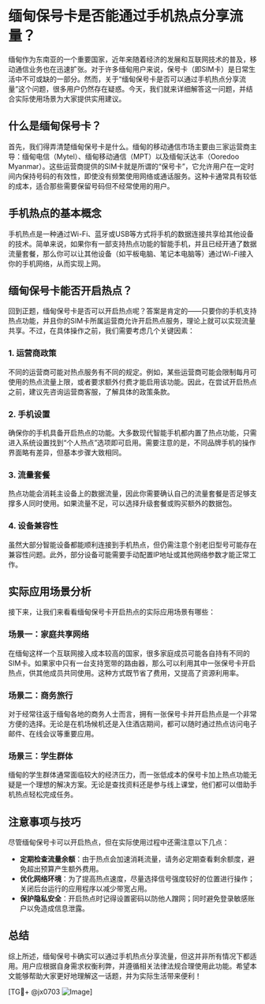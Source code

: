 # 缅甸保号卡是否能通过手机热点分享流量？

缅甸作为东南亚的一个重要国家，近年来随着经济的发展和互联网技术的普及，移动通信业务也在迅速扩张。对于许多缅甸用户来说，保号卡（即SIM卡）是日常生活中不可或缺的一部分。然而，关于“缅甸保号卡是否可以通过手机热点分享流量”这个问题，很多用户仍然存在疑惑。今天，我们就来详细解答这一问题，并结合实际使用场景为大家提供实用建议。

## 什么是缅甸保号卡？

首先，我们得弄清楚缅甸保号卡是什么。缅甸的移动通信市场主要由三家运营商主导：缅甸电信（Mytel）、缅甸移动通信（MPT）以及缅甸沃达丰（Ooredoo Myanmar）。这些运营商提供的SIM卡就是所谓的“保号卡”，它允许用户在一定时间内保持号码的有效性，即使没有频繁使用网络或通话服务。这种卡通常具有较低的成本，适合那些需要保留号码但不经常使用的用户。

## 手机热点的基本概念

手机热点是一种通过Wi-Fi、蓝牙或USB等方式将手机的数据连接共享给其他设备的技术。简单来说，如果你有一部支持热点功能的智能手机，并且已经开通了数据流量套餐，那么你可以让其他设备（如平板电脑、笔记本电脑等）通过Wi-Fi接入你的手机网络，从而实现上网。

## 缅甸保号卡能否开启热点？

回到正题，缅甸保号卡是否可以开启热点呢？答案是肯定的——只要你的手机支持热点功能，并且你的SIM卡所属运营商允许开启热点服务，理论上就可以实现流量共享。不过，在具体操作之前，我们需要考虑几个关键因素：

### 1. **运营商政策**
不同的运营商可能对热点服务有不同的规定。例如，某些运营商可能会限制每月可使用的热点流量上限，或者要求额外付费才能启用该功能。因此，在尝试开启热点之前，建议先咨询运营商客服，了解具体的政策条款。

### 2. **手机设置**
确保你的手机具备开启热点的功能。大多数现代智能手机都内置了热点功能，只需进入系统设置找到“个人热点”选项即可启用。需要注意的是，不同品牌手机的操作界面略有差异，但基本步骤大致相同。

### 3. **流量套餐**
热点功能会消耗主设备上的数据流量，因此你需要确认自己的流量套餐是否足够支撑多人同时使用。如果流量不足，可以选择升级套餐或购买额外的数据包。

### 4. **设备兼容性**
虽然大部分智能设备都能顺利连接到手机热点，但仍需注意个别老旧型号可能存在兼容性问题。此外，部分设备可能需要手动配置IP地址或其他网络参数才能正常工作。

## 实际应用场景分析

接下来，让我们来看看缅甸保号卡开启热点的实际应用场景有哪些：

### 场景一：家庭共享网络
在缅甸这样一个互联网接入成本较高的国家，很多家庭成员可能各自持有不同的SIM卡。如果家中只有一台支持宽带的路由器，那么可以利用其中一张保号卡开启热点，供其他成员共同使用。这种方式既节省了费用，又提高了资源利用率。

### 场景二：商务旅行
对于经常往返于缅甸各地的商务人士而言，拥有一张保号卡并开启热点是一个非常方便的选择。无论是在机场候机还是入住酒店期间，都可以随时通过热点访问电子邮件、在线会议等重要应用。

### 场景三：学生群体
缅甸的学生群体通常面临较大的经济压力，而一张低成本的保号卡加上热点功能无疑是一个理想的解决方案。无论是查找资料还是参与线上课堂，他们都可以借助手机热点轻松完成任务。

## 注意事项与技巧

尽管缅甸保号卡可以开启热点，但在实际使用过程中还需注意以下几点：

- **定期检查流量余额**：由于热点会加速消耗流量，请务必定期查看剩余额度，避免超出预算产生额外费用。
- **优化网络环境**：为了提高热点速度，尽量选择信号强度较好的位置进行操作；关闭后台运行的应用程序以减少带宽占用。
- **保护隐私安全**：开启热点时记得设置密码以防他人蹭网；同时避免登录敏感账户以免造成信息泄露。

## 总结

综上所述，缅甸保号卡确实可以通过手机热点分享流量，但这并非所有情况下都适用。用户应根据自身需求权衡利弊，并遵循相关法律法规合理使用此功能。希望本文能够帮助大家更好地理解这一话题，并为实际生活带来便利！

[TG💪+ @jx0703 ![Image](https://github.com/user-attachments/assets/dbca1d08-cadb-493c-b0ec-ad6f7a83f270)]